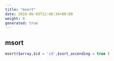 ```yaml
---
title: "msort"
date: 2018-06-03T12:46:34+00:00
weight: 0
generated: true
---
```


## msort



```php
msort($array,$id = 'id',$sort_ascending = true )
```





